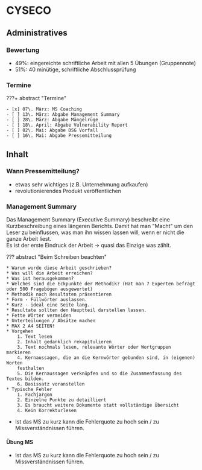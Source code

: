 # CYSECO

## Administratives

### Bewertung

- 49%: eingereichte schriftliche Arbeit mit allen 5 Übungen (Gruppennote)
- 51%: 40 minütige, schriftliche Abschlussprüfung

### Termine

???+ abstract "Termine"

    - [x] 07\. März: MS Coaching
    - [ ] 13\. März: Abgabe Management Summary
    - [ ] 28\. März: Abgabe Mängelrüge
    - [ ] 18\. April: Abgabe Vulnerability Report
    - [ ] 02\. Mai: Abgabe DSG Vorfall
    - [ ] 16\. Mai: Abgabe Pressemitteilung

## Inhalt

### Wann Pressemitteilung?

- etwas sehr wichtiges (z.B. Unternehmung aufkaufen)
- revolutionierendes Produkt veröffentlichen

### Management Summary

Das Management Summary (Executive Summary) beschreibt eine Kurzbeschreibung eines längeren Berichts.
Damit hat man "Macht" um den Leser zu beinflussen, was man ihn wissen lassen will, wenn er nicht die ganze Arbeit liest.  
Es ist der erste Eindruck der Arbeit -> quasi das Einzige was zählt.

??? abstract "Beim Schreiben beachten"

    * Warum wurde diese Arbeit geschrieben?
    * Was will die Arbeit erreichen?
    * Was ist herausgekommen?
    * Welches sind die Eckpunkte der Methodik? (Hat man 7 Experten befragt oder 500 Fragebögen ausgewertet)
    * Methodik nach Resultaten präsentieren
    * Form - Füllwörter auslassen.
    * Kurz - ideal eine Seite lang.
    * Resultate sollten den Hauptteil darstellen lassen.
    * Fette Wörter vermeiden
    * Unterteilungen / Absätze machen
    * MAX 2 A4 SEITEN!
    * Vorgehen
        1. Text lesen
        2. Inhalt gedanklich rekapitulieren
        3. Text nochmals lesen, relevante Wörter oder Wortgruppen markieren
        4. Kernaussagen, die an die Kernwörter gebunden sind, in (eigenen) Worten
        festhalten
        5. Die Kernaussagen verknüpfen und so die Zusammenfassung des Textes bilden.
        6. Basissatz voranstellen
    * Typische Fehler
        1. Fachjargon
        2. Einzelne Punkte zu detailliert
        3. Es braucht weitere Dokumente statt vollständige Übersicht
        4. Kein Korrekturlesen

- Ist das MS zu kurz kann die Fehlerquote zu hoch sein / zu Missverständnissen führen.

#### Übung MS

- Ist das MS zu kurz kann die Fehlerquote zu hoch sein / zu Missverständnissen führen.
